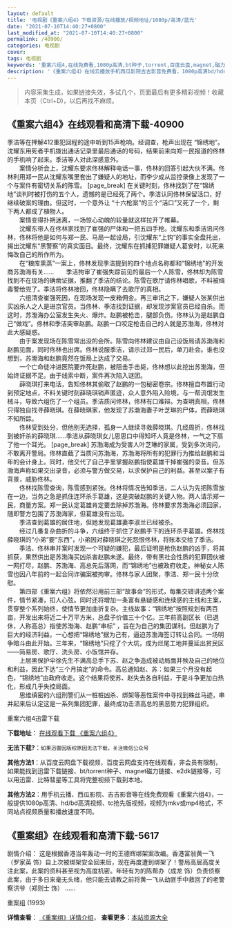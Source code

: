 ```yaml
---
layout: default
title: '电视剧《重案六组4》下载资源/在线播放/视频地址/1080p/高清/蓝光'
date: "2021-07-10T14:40:27+0800"
last_modified_at: "2021-07-10T14:40:27+0800"
permalink: /40900/
categories: 电视剧
cover:
tags: 电视剧
keywords: '重案六组4,在线免费看,1080p高清,bt种子,torrent,百度云盘,magnet,磁力链,迅雷下载资源'
description: '《重案六组4》在线云播放手机西瓜影院吉吉影音免费看，1080p高清bd/hd未删减完整版和tc抢先枪版，mkv/mp4格式，附带bt/torrent种子、magnet/磁力链、百度云盘、网盘资源迅雷下载链接'
---
```


>内容采集生成，如果链接失效，多试几个，页面最后有更多精彩视频！收藏本页（Ctrl+D)，以后再找不麻烦。


## 《重案六组4》在线观看和高清下载-40900

季洁等在押解412重犯回程的途中听到15声枪响。经调查，枪声出现在 “锦绣地&rdquo;。沈耀东用死者手机拨出通话记录里最后通话的号码，结果前来向郑一民报道的佟林的手机响了起来。季洁等人对此深感意外。<br />　　案情分析会上，沈耀东要求佟林解释电话一事，佟林的回答引起大伙不满。佟林利用郑一民从沈耀东嘴里套出了嫌疑人的地址，而李少成从监控录像上发现了一个与案件有密切关系的陈雪。 [page_break] 在关键时刻，佟林找到了在“锦绣地&rdquo;谈判时被打伤的五个人，遗憾的是已经死了两个。季洁认同佟林保留活口，好继续破案的理由。但这时，一个意外让 “十六枪案”的三个&ldquo;活口”又死了一个，剩下两人都成了植物人。<br />　　案情变得扑朔迷离，一场惊心动魄的较量就这样拉开了帷幕。<br />　　沈耀东带人在佟林家找到了崔强的尸体和一把五四手枪。沈耀东和季洁讯问佟林，佟林将他是如何与郑一民、马局一起设局，引沈耀东&ldquo;上钩”的事实全盘托出，揭出沈耀东&ldquo;黑警察&rdquo;的真实面目。最终，沈耀东在抓捕犯罪嫌疑人葛安时，以死来悔改自己的所作所为。<br />　　在&ldquo;粮库熏蒸”一案上，佟林发现季洁提到的四个地点名称都和“锦绣地&rdquo;的开发商苏渤海有关&hellip;…　　季洁拘审了崔强失踪前见的最后一个人陈雪，佟林却为陈雪找到不在现场的确凿证据，推翻了季洁的结论。陈雪在歌厅请佟林唱歌，不料被缉毒警给兜了。季洁将佟林接回，佟林隐瞒了去歌厅的真相。<br />　　六组清查崔强死因，在现场发现一皮箱佣金。再三审讯之下，嫌疑人张某供出买凶杀人之人是进京官员。当佟林、季洁找到证据，却发现涉案官员已经自杀。而这时，苏渤海办公室发生失火、爆炸。赵鹏被枪击，腿部负伤。佟林认为是赵鹏自己“做戏”。佟林和季洁突审赵鹏。赵鹏一口咬定枪击自己的人就是苏渤海，佟林对此大感疑惑。<br />　　由于案发现场在陈雪常出没的会所。陈雪向佟林建议由自己设饭局请苏渤海和赵鹏见面，同时佟林也出席。佟林说服季洁，请示过郑一民后，单刀赴会。谁也没想到，苏渤海和赵鹏竟然在饭局上达成了交易。<br />　　一个亡命徒冲进医院要炸死赵鹏，被阻击手击毙，佟林想以此挖出苏渤海，但始终证据不足。由于线索中断，案件再次陷入谜团。<br />　　薛晓琪打来电话，告知佟林其偷取了赵鹏的一包秘密卷宗。佟林擅自布置行动到预定地点，不料关键时刻薛晓琪销声匿迹，众人意外陷入险境，与一帮流氓发生械斗，导致六组伤了一个组员。季洁质问佟林，佟林有口难辩。为查明真相，佟林只得独自找寻薛晓琪。在薛晓琪家，他发现了苏渤海妻子叶芝琳的尸体，而薛晓琪不知所踪。<br />　　佟林受到处分，但他别无选择，孤身一人继续寻救薛晓琪。几经周折，佟林找到被奸杀的薛晓琪……季洁从薛晓琪女儿思思口中得知坏人竟是佟林，一气之下扇了他一个耳光。 [page_break] 苏渤海成为受害人叶芝琳的家属，受到多次询问，不敢离开警局。佟林直截了当质问苏渤海，苏渤海将所有的犯罪行为推给赵鹏和当年的会计身上。同时，他交代了自己手里掌握赵鹏指使葛雄干掉崔强的录音。但苏渤海声称如果交出录音，必须与警方做交易，以求保护自己的利益。甚至以案子有背景，威胁佟林。<br />　　佟林找陈雪查询，陈雪感到紧张。佟林将情况告知季洁，二人认为先把陈雪放在一边，当务之急是抓住连环杀手葛雄，这是突破赵鹏的关键人物。两人请示郑一民，商量方案。郑一民认定葛雄肯定要去除掉苏渤海。佟林要求苏渤海必须回家，随即警方包围了苏渤海家，但葛雄没有出现。<br />　　季洁查到葛雄的居住地，但她发现葛雄妻李淑兰已经被杀。<br />　　经过几番复杂曲折的斗争，六组终于抓住了赵鹏手下的连环杀手葛雄。佟林找薛晓琪的“小弟”要&ldquo;东西”，小弟因对薛晓琪之死怨恨佟林，将账本交给了季洁。 　　季洁、佟林串并案时发现一个可疑的嫌犯，最后证明是枪伤赵鹏的凶手，将其抓获，果然供出是苏渤海买凶杀害赵鹏未遂。最终，带有黑社会性质的犯罪团伙被一网打尽，赵鹏、苏渤海、高总先后落网，而&ldquo;锦绣地&rdquo;也被政府收走。神秘女人陈雪也因八年前的一起合同诈骗案被拘审。佟林与家人团聚，季洁、郑一民十分欣慰。<br />　　第四部《重案六组》将依然沿用前三部&ldquo;故事会&rdquo;的形式，每集交错讲述两个案件，情节紧凑，扣人心弦。同时还将增加一条富有悬疑感和连续感的主线和主案，贯穿整个系列始终，使情节更加曲折复杂。主线故事：“锦绣地&rdquo;按照规划有两百亩，开发出来将近二十万平方米，总盘子价值三十个亿。三年前高副区长（已退休，人称高总）指使苏渤海、赵鹏&ldquo;串标” ，旨在为自己的集团谋利。但赵鹏为了巨大的经济利益，一心想把&ldquo;锦绣地&rdquo;据为己有，逼迫苏渤海签订转让合同。一场明争暗斗由此开始。三年来，&ldquo;锦绣地&rdquo;只挖了个大坑，成为烂尾工地并蔓延出贫民区——简易房、歌厅、洗头房、小饭馆并存。<br />　　上层黑保护伞徐先生不满高总手下苏、赵之争造成被动局面并殃及自己的地位和利益，因此下达&ldquo;三个月搞定&rdquo;的命令。高总通知赵、苏：如果三个月没有起色，&ldquo;锦绣地&rdquo;由政府收走。这个结果将使苏、赵失去各自利益，于是斗争更加白热化，形成几乎失控局面。<br />　　思维缜密的六组刑警们从一桩桩凶杀、绑架等恶性案件中寻找到蛛丝马迹，串并起来后认定这是一系列集团犯罪，最终成功击溃高总的黑恶势力犯罪组织。


重案六组4迅雷下载

**下载地址**： [在线观看下载 《重案六组4》](https://www.993dy.com//vod-detail-id-11428.html) 


**无法下载?**：`如果迅雷因版权原因无法下载，关注微信公众号 `

**其他方法1**：从百度云网盘下载视频，百度云网盘支持在线观看，非会员有限制，如果能找到迅雷下载链接、bt/torrent种子、magnet磁力链接、e2dk链接等，可以用迅雷、比特彗星等工具将完整视频下载到本地。

**其他方法2**：用手机云播、西瓜影院、吉吉影音等在线免费观看《重案六组4》，一般提供1080p高清、hd/bd高清视频、tc抢先版视频，视频为mkv或mp4格式，不同站点视频质量和播放速度不同。


## 《重案组》在线观看和高清下载-5617

剧情介绍： 这是根据香港当年轰动一时的王德辉绑架案改编。香港富翁黄一飞（罗家英 饰）自上次被绑架安全回来后，现在再度遭到绑架了！警局高层高度关注此案，此案的资料甚至视为高度机密。年轻有为的陈帮办（成龙 饰）负责侦察此案，由于多日来毫无头绪，他只能去请教之前将黄一飞从劫匪手中救回了的老警察洪爷（郑则士 饰） ……


重案组 (1993)

**详情查看**： [《重案组》详情介绍](/movie/5617/)， **查看更多**：[本站资源大全](/movie/t/all/)

